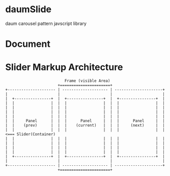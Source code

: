 # daumSlide

daum carousel pattern javscript library

# Document



# Slider Markup Architecture

                              Frame (visible Area)
                           +======================+
    +--------------------- | -------------------- | ---------------------+
    |                      |                      |                      |
    |  +----------------+  |  +----------------+  |  +----------------+  |
    |  |                |  |  |                |  |  |                |  |
    |  |                |  |  |                |  |  |                |  |
    |  |                |  |  |                |  |  |                |  |
    |  |                |  |  |                |  |  |                |  |
    |  |     Panel      |  |  |      Panel     |  |  |      Panel     |  |
    |  |    (prev)      |  |  |    (current)   |  |  |     (next)     |  |
    |  |                |  |  |                |  |  |                |  | <=== Slider(Container)
    |  |                |  |  |                |  |  |                |  |
    |  |                |  |  |                |  |  |                |  |
    |  |                |  |  |                |  |  |                |  |
    |  |                |  |  |                |  |  |                |  |
    |  +----------------+  |  +----------------+  |  +----------------+  |
    |                      |                      |                      |
    +--------------------- | -------------------- | ---------------------+
                           +======================+

